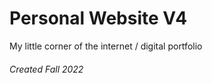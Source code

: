# Personal Website V4
My little corner of the internet / digital portfolio
###### Created Fall 2022
<!--
# 404: Page Under Construction

More information about Zo can be found at these web locations:
- <a href="https://github.com/zdisanto">GitHub</a>
- <a href="https://www.linkedin.com/in/zdisanto">LinkedIn</a> 
-->
